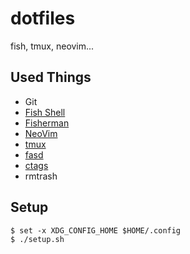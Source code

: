 # dotfiles

fish, tmux, neovim...

## Used Things

* Git
* [Fish Shell](https://github.com/fish-shell/fish-shell)
* [Fisherman](https://github.com/fisherman/fisherman)
* [NeoVim](https://github.com/neovim/neovim)
* [tmux](https://github.com/tmux/tmux)
* [fasd](https://github.com/clvv/fasd)
* [ctags](https://github.com/universal-ctags/ctags)
* rmtrash

## Setup

```
$ set -x XDG_CONFIG_HOME $HOME/.config
$ ./setup.sh
```

